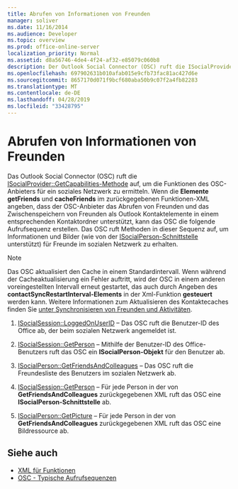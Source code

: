 ```yaml
---
title: Abrufen von Informationen von Freunden
manager: soliver
ms.date: 11/16/2014
ms.audience: Developer
ms.topic: overview
ms.prod: office-online-server
localization_priority: Normal
ms.assetid: d8a56746-4de4-4f24-af32-e85079c060b8
description: Der Outlook Social Connector (OSC) ruft die ISocialProvider::GetCapabilities-Methode auf, um die Funktionen des OSC-Anbieters für ein soziales Netzwerk zu ermitteln.
ms.openlocfilehash: 697902631b010afab015e9cfb73fac81ac427d6e
ms.sourcegitcommit: 8657170d071f9bcf680aba50b9c07f2a4fb82283
ms.translationtype: MT
ms.contentlocale: de-DE
ms.lasthandoff: 04/28/2019
ms.locfileid: "33428795"
---
```

# <a name="getting-friends-information"></a>Abrufen von Informationen von Freunden

Das Outlook Social Connector (OSC) ruft die [ISocialProvider::GetCapabilities-Methode](isocialprovider-getcapabilities.md) auf, um die Funktionen des OSC-Anbieters für ein soziales Netzwerk zu ermitteln. Wenn die **Elemente getFriends** und **cacheFriends** im zurückgegebenen Funktionen-XML  angeben, dass der OSC-Anbieter das Abrufen von Freunden und das Zwischenspeichern von Freunden als Outlook Kontaktelemente in einem entsprechenden Kontaktordner unterstützt, kann das OSC die folgende Aufrufsequenz erstellen. Das OSC ruft Methoden in dieser Sequenz auf, um Informationen und Bilder (wie von der [ISocialPerson-Schnittstelle](isocialpersoniunknown.md) unterstützt) für Freunde im sozialen Netzwerk zu erhalten. 
  
> [!NOTE]
> Das OSC aktualisiert den Cache in einem Standardintervall. Wenn während der Cacheaktualisierung ein Fehler auftritt, wird der OSC in einem anderen voreingestellten Intervall erneut gestartet, das auch durch Angeben des **contactSyncRestartInterval-Elements** in der Xml-Funktion **gesteuert** werden kann. Weitere Informationen zum Aktualisieren des Kontaktecaches finden Sie [unter Synchronisieren von Freunden und Aktivitäten](synchronizing-friends-and-activities.md). 
  
1. [ISocialSession::LoggedOnUserID](isocialsession-loggedonuserid.md) – Das OSC ruft die Benutzer-ID des Office ab, der beim sozialen Netzwerk angemeldet ist. 
    
2. [ISocialSession::GetPerson](isocialsession-getperson.md) – Mithilfe der Benutzer-ID des Office-Benutzers ruft das OSC ein **ISocialPerson-Objekt** für den Benutzer ab. 
    
3. [ISocialPerson::GetFriendsAndColleagues](isocialperson-getfriendsandcolleagues.md) – Das OSC ruft die Freundesliste des Benutzers im sozialen Netzwerk ab. 
    
4. [ISocialSession::GetPerson](isocialsession-getperson.md) – Für jede Person in der von **GetFriendsAndColleagues** zurückgegebenen XML ruft das OSC eine **ISocialPerson-Schnittstelle** ab. 
    
5. [ISocialPerson::GetPicture](isocialperson-getpicture.md) – Für jede Person in der von **GetFriendsAndColleagues** zurückgegebenen XML ruft das OSC eine Bildressource ab.
    
## <a name="see-also"></a>Siehe auch

- [XML für Funktionen](xml-for-capabilities.md)
- [OSC - Typische Aufrufsequenzen](osc-typical-calling-sequences.md)

